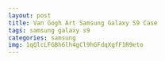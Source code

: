 ```yaml
---
layout: post
title: Van Gogh Art Samsung Galaxy S9 Case
tags: samsung galaxy s9
categories: samsung
img: 1qQlcLFGBh6lh4gCl9hGFdqXgfF1R9eto
---
```


